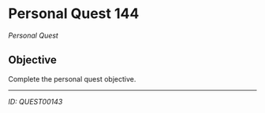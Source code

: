 # Personal Quest 144

*Personal Quest*

## Objective
Complete the personal quest objective.

---
*ID: QUEST00143*